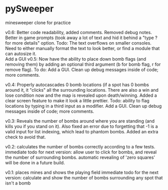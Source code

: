 # pySweeper
 minesweeper clone for practice


v0.6:
	Better code readability, added comments.  Removed debug notes.  Better in game prompts (took away a lot of text and hid it behind a "type ? for more details" option.
	Todo: 
	The text overflows on smaller consoles.  Need to either manually format the text to look better, or find a module that can autosize it.  
	Add a GUI
v0.5:
	Now have the ability to place down bomb flags (and removing them) by adding an optional third argument (b for bomb flag, r for remove flag).  To do: Add a GUI. Clean up debug messages inside of code; more comments.

v0.4:
	Properly autocascades 0 bomb locations (if a spot has 0 bombs around it, it "clicks" all the surrounding locations.  There are also a win and lose condition now and the map is revealed upon death/winning.  Added a clear screen feature to make it look a little prettier.
	Todo: ability to flag locations by typing in a third input as a modifier.  Add a GUI. Clean up debug messages inside of code; more comments.

v0.3:
	Reveals the number of bombs around where you are standing (and kills you if you stand on it).  Also fixed an error due to forgetting that -1 is a valid input for list indexing, which lead to phantom bombs.  Added an extra check to avoid that.

v0.2:
	calculates the number of bombs correctly according to a few tests.
	immediate todo for next version: allow user to click for bombs, and reveal the number of surrounding bombs.
	automatic revealing of 'zero squares' will be done in a future build.

v0.1: 
	places mines and shows the playing field
	immediate todo for the next version: calculate and show the number of bombs surrounding any spot that isn't a bomb 
	
